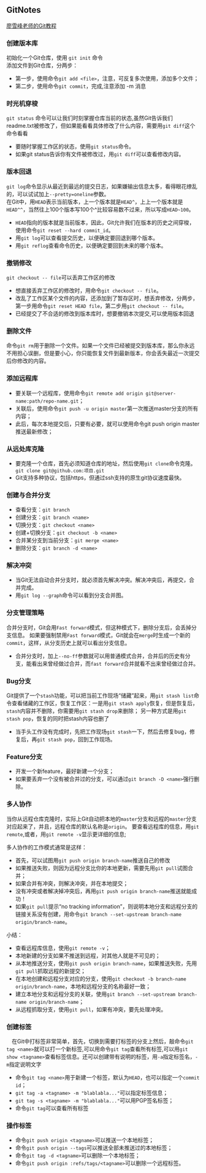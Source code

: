 ## GitNotes
[廖雪峰老师的Git教程](https://www.liaoxuefeng.com/wiki/0013739516305929606dd18361248578c67b8067c8c017b000)

### 创建版本库
初始化一个Git仓库，使用 `git init` 命令  
添加文件到Git仓库，分两步：
  * 第一步，使用命令`git add <file>`，注意，可反复多次使用，添加多个文件；
  * 第二步，使用命令`git commit`，完成,注意添加 -m 消息

### 时光机穿梭
`git status` 命令可以让我们时刻掌握仓库当前的状态,虽然Git告诉我们readme.txt被修改了，但如果能看看具体修改了什么内容，需要用`git diff`这个命令看看
 * 要随时掌握工作区的状态，使用`git status`命令。
 * 如果git status告诉你有文件被修改过，用`git diff`可以查看修改内容。

### 版本回退
`git log`命令显示从最近到最远的提交日志，如果嫌输出信息太多，看得眼花缭乱的，可以试试加上`--pretty=oneline`参数。  
在Git中，用`HEAD`表示当前版本，上一个版本就是`HEAD^`，上上一个版本就是`HEAD^^`，当然往上100个版本写100个^比较容易数不过来，所以写成`HEAD~100`。
  * `HEAD`指向的版本就是当前版本，因此，Git允许我们在版本的历史之间穿梭，使用命令`git reset --hard commit_id`。
  * 用`git log`可以查看提交历史，以便确定要回退到哪个版本。
  * 用`git reflog`查看命令历史，以便确定要回到未来的哪个版本。

### 撤销修改
`git checkout -- file`可以丢弃工作区的修改
  * 想直接丢弃工作区的修改时，用命令`git checkout -- file`。
  * 改乱了工作区某个文件的内容，还添加到了暂存区时，想丢弃修改，分两步，第一步用命令`git reset HEAD file`，第二步用`git checkout -- file`。
  * 已经提交了不合适的修改到版本库时，想要撤销本次提交,可以使用版本回退

### 删除文件
命令`git rm`用于删除一个文件。如果一个文件已经被提交到版本库，那么你永远不用担心误删，但是要小心，你只能恢复文件到最新版本，你会丢失最近一次提交后你修改的内容。

### 添加远程库
* 要关联一个远程库，使用命令`git remote add origin git@server-name:path/repo-name.git`；
* 关联后，使用命令`git push -u origin master`第一次推送master分支的所有内容；
* 此后，每次本地提交后，只要有必要，就可以使用命令git push origin master推送最新修改；

### 从远处库克隆
 * 要克隆一个仓库，首先必须知道仓库的地址，然后使用`git clone`命令克隆。
 `git clone git@github.com:项目.git`
 * Git支持多种协议，包括https，但通过ssh支持的原生git协议速度最快。

### 创建与合并分支

* 查看分支：`git branch`
* 创建分支：`git branch <name>`
* 切换分支：`git checkout <name>`
* 创建+切换分支：`git checkout -b <name>`
* 合并某分支到当前分支：`git merge <name>`
* 删除分支：`git branch -d <name>`

### 解决冲突
* 当Git无法自动合并分支时，就必须首先解决冲突。解决冲突后，再提交，合并完成。
* 用`git log --graph`命令可以看到分支合并图。

### 分支管理策略
合并分支时，Git会用`Fast forward`模式，但这种模式下，删除分支后，会丢掉分支信息。
如果要强制禁用`Fast forward`模式，Git就会在`merge`时生成一个新的`commit`，这样，从分支历史上就可以看出分支信息。
 * 合并分支时，加上`--no-ff`参数就可以用普通模式合并，合并后的历史有分支，能看出来曾经做过合并，而`fast forward`合并就看不出来曾经做过合并。

### Bug分支
Git提供了一个`stash`功能，可以把当前工作现场“储藏”起来，用`git stash list`命令查看储藏的工作区，恢复工作区：一是用`git stash apply`恢复，但是恢复后，`stash`内容并不删除，你需要用`git stash drop`来删除；
另一种方式是用`git stash pop`，恢复的同时把stash内容也删了
* 当手头工作没有完成时，先把工作现场`git stash`一下，然后去修复bug，修复后，再`git stash pop`，回到工作现场。

### Feature分支
 * 开发一个新feature，最好新建一个分支；
 * 如果要丢弃一个没有被合并过的分支，可以通过`git branch -D <name>`强行删除。

### 多人协作　
当你从远程仓库克隆时，实际上Git自动把本地的`master`分支和远程的`master`分支对应起来了，并且，远程仓库的默认名称是`origin`。
要查看远程库的信息，用`git remote`,或者，用`git remote -v`显示更详细的信息;  

多人协作的工作模式通常是这样：
  * 首先，可以试图用`git push origin branch-name`推送自己的修改
  * 如果推送失败，则因为远程分支比你的本地更新，需要先用`git pull`试图合并；
  * 如果合并有冲突，则解决冲突，并在本地提交；
  * 没有冲突或者解决掉冲突后，再用`git push origin branch-name`推送就能成功！
  * 如果`git pull`提示“no tracking information”，则说明本地分支和远程分支的链接关系没有创建，用命令`git branch --set-upstream branch-name origin/branch-name`。

小结：
  * 查看远程库信息，使用`git remote -v`；
  * 本地新建的分支如果不推送到远程，对其他人就是不可见的；
  * 从本地推送分支，使用`git push origin branch-name`，如果推送失败，先用`git pull`抓取远程的新提交；
  * 在本地创建和远程分支对应的分支，使用`git checkout -b branch-name origin/branch-name`，本地和远程分支的名称最好一致；
  * 建立本地分支和远程分支的关联，使用`git branch --set-upstream branch-name origin/branch-name`；
  * 从远程抓取分支，使用`git pull`，如果有冲突，要先处理冲突。

### 创建标签
　在Git中打标签非常简单，首先，切换到需要打标签的分支上然后，敲命令`git tag <name>`就可以打一个新标签,可以用命令`git tag`查看所有标签,可以用`git show <tagname>`查看标签信息。还可以创建带有说明的标签，用`-a`指定标签名，`-m`指定说明文字
 * 命令`git tag <name>`用于新建一个标签，默认为`HEAD`，也可以指定一个`commit id`；
 * `git tag -a <tagname> -m "blablabla..."`可以指定标签信息；
 * `git tag -s <tagname> -m "blablabla..."`可以用PGP签名标签；
 * 命令`git tag`可以查看所有标签

### 操作标签
  * 命令`git push origin <tagname>`可以推送一个本地标签；
  * 命令`git push origin --tags`可以推送全部未推送过的本地标签；
  * 命令`git tag -d <tagname>`可以删除一个本地标签；
  * 命令`git push origin :refs/tags/<tagname>`可以删除一个远程标签。
